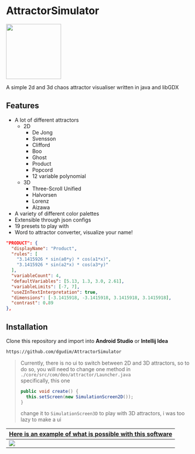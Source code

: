 <h1 id="title">AttractorSimulator</h1>

<img src="https://user-images.githubusercontent.com/34401005/196242230-7e08eb3b-73c7-456e-8b37-b490cee37111.jpg" height=150 id="icon"></img>

A simple 2d and 3d chaos attractor visualiser written in java and libGDX

## Features
- A lot of different attractors
  - 2D
    - De Jong
    - Svensson
    - Clifford
    - Boo
    - Ghost
    - Product
    - Popcord
    - 12 variable polynomial
  - 3D 
    - Three-Scroll Unified
    - Halvorsen
    - Lorenz
    - Aizawa 
- A variety of different color palettes
- Extensible through json configs
- 19 presets to play with
- Word to attractor converter, visualize your name!
```json
"PRODUCT": {
  "displayName": "Product",
  "rules": [
    "3.1415926 * sin(a0*y) * cos(a1*x)",
    "3.1415926 * sin(a2*x) * cos(a3*y)"
  ],
  "variableCount": 4,
  "defaultVariables": [5.13, 1.3, 3.0, 2.61],
  "variableLimits": [-7, 7],
  "useZInTextInterpretation": true,
  "dimensions": [-3.1415918, -3.1415918, 3.1415918, 3.1415918],
  "contrast": 0.89
},
```

## Installation
Clone this repository and import into **Android Studio** or **Intellij Idea**
```bash
https://github.com/dgudim/AttractorSimulator
```

> Currently, there is no ui to switch between 2D and 3D attractors, so to do so, you will need to change one method in <br>
> ```./core/src/com/deo/attractor/Launcher.java```<br>
> specifically, this one 
> ```java
> public void create() {
>   this.setScreen(new SimulationScreen2D());
> }
> ```
> change it to ```SimulationScreen3D``` to play with 3D attractors, i was too lazy to make a ui

| [Here is an example of what is possible with this software](https://youtu.be/8ttGBReE5gg) |
| - |
| <a href="https://youtu.be/8ttGBReE5gg"><img src="https://user-images.githubusercontent.com/34401005/196383368-2985c626-5d16-491e-9df5-40822e540c7f.png" id="thumb"></img></a> |


